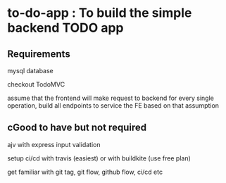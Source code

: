 # to-do-app : To build the simple backend TODO app
## Requirements

mysql database

checkout TodoMVC 

assume that the frontend will make request to backend for every single operation, build all endpoints to service the FE based on that assumption

## cGood to have but not required

ajv with express input validation

setup ci/cd with travis (easiest) or with buildkite (use free plan)

get familiar with git tag, git flow, github flow, ci/cd etc
